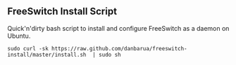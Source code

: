 FreeSwitch Install Script
-----

Quick'n'dirty bash script to install and configure FreeSwitch as a daemon on Ubuntu.

    sudo curl -sk https://raw.github.com/danbarua/freeswitch-install/master/install.sh  | sudo sh

